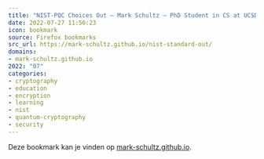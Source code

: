 ```yaml
---
title: "NIST-PQC Choices Out – Mark Schultz – PhD Student in CS at UCSD"
date: 2022-07-27 11:56:23
icon: bookmark
source: Firefox bookmarks
src_url: https://mark-schultz.github.io/nist-standard-out/
domains:
- mark-schultz.github.io
2022: "07"
categories:
- cryptography
- education
- encryption
- learning
- nist
- quantum-cryptography
- security
---
```

Deze bookmark kan je vinden op [mark-schultz.github.io](https://mark-schultz.github.io/nist-standard-out/).
